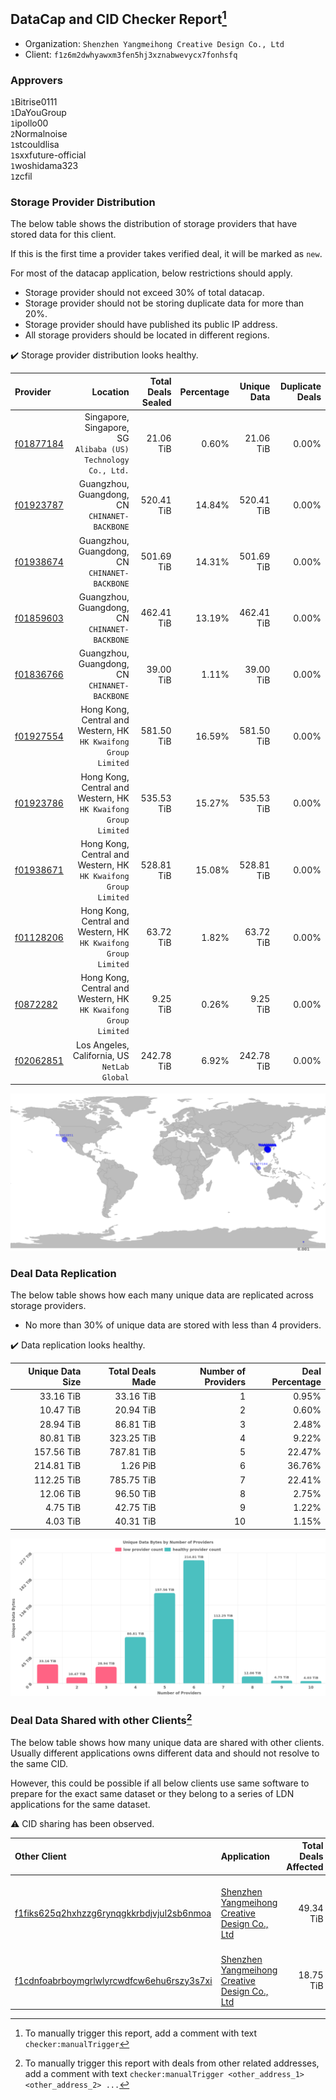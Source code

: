 ## DataCap and CID Checker Report[^1]
 - Organization: `Shenzhen Yangmeihong Creative Design Co., Ltd`
 - Client: `f1z6m2dwhyawxm3fen5hj3xznabwevycx7fonhsfq`
### Approvers
`1`Bitrise0111<br/>`1`DaYouGroup<br/>`1`ipollo00<br/>`2`Normalnoise<br/>`1`stcouldlisa<br/>`1`sxxfuture-official<br/>`1`woshidama323<br/>`1`zcfil

### Storage Provider Distribution
The below table shows the distribution of storage providers that have stored data for this client.

If this is the first time a provider takes verified deal, it will be marked as `new`.

For most of the datacap application, below restrictions should apply.
 - Storage provider should not exceed 30% of total datacap.
 - Storage provider should not be storing duplicate data for more than 20%.
 - Storage provider should have published its public IP address.
 - All storage providers should be located in different regions.

✔️ Storage provider distribution looks healthy.

| Provider                                              |                                                           Location | Total Deals Sealed | Percentage | Unique Data | Duplicate Deals |
| :---------------------------------------------------- | -----------------------------------------------------------------: | -----------------: | ---------: | ----------: | --------------: |
| [f01877184](https://filfox.info/en/address/f01877184) |   Singapore, Singapore, SG<br/>`Alibaba (US) Technology Co., Ltd.` |          21.06 TiB |      0.60% |   21.06 TiB |           0.00% |
| [f01923787](https://filfox.info/en/address/f01923787) |                   Guangzhou, Guangdong, CN<br/>`CHINANET-BACKBONE` |         520.41 TiB |     14.84% |  520.41 TiB |           0.00% |
| [f01938674](https://filfox.info/en/address/f01938674) |                   Guangzhou, Guangdong, CN<br/>`CHINANET-BACKBONE` |         501.69 TiB |     14.31% |  501.69 TiB |           0.00% |
| [f01859603](https://filfox.info/en/address/f01859603) |                   Guangzhou, Guangdong, CN<br/>`CHINANET-BACKBONE` |         462.41 TiB |     13.19% |  462.41 TiB |           0.00% |
| [f01836766](https://filfox.info/en/address/f01836766) |                   Guangzhou, Guangdong, CN<br/>`CHINANET-BACKBONE` |          39.00 TiB |      1.11% |   39.00 TiB |           0.00% |
| [f01927554](https://filfox.info/en/address/f01927554) | Hong Kong, Central and Western, HK<br/>`HK Kwaifong Group Limited` |         581.50 TiB |     16.59% |  581.50 TiB |           0.00% |
| [f01923786](https://filfox.info/en/address/f01923786) | Hong Kong, Central and Western, HK<br/>`HK Kwaifong Group Limited` |         535.53 TiB |     15.27% |  535.53 TiB |           0.00% |
| [f01938671](https://filfox.info/en/address/f01938671) | Hong Kong, Central and Western, HK<br/>`HK Kwaifong Group Limited` |         528.81 TiB |     15.08% |  528.81 TiB |           0.00% |
| [f01128206](https://filfox.info/en/address/f01128206) | Hong Kong, Central and Western, HK<br/>`HK Kwaifong Group Limited` |          63.72 TiB |      1.82% |   63.72 TiB |           0.00% |
| [f0872282](https://filfox.info/en/address/f0872282)   | Hong Kong, Central and Western, HK<br/>`HK Kwaifong Group Limited` |           9.25 TiB |      0.26% |    9.25 TiB |           0.00% |
| [f02062851](https://filfox.info/en/address/f02062851) |                    Los Angeles, California, US<br/>`NetLab Global` |         242.78 TiB |      6.92% |  242.78 TiB |           0.00% |

<img src="https://raw.githubusercontent.com/data-preservation-programs/filplus-checker-assets/main/filecoin-project/filecoin-plus-large-datasets/issues/1413/1686565427268.png"/>

### Deal Data Replication
The below table shows how each many unique data are replicated across storage providers.

- No more than 30% of unique data are stored with less than 4 providers.

✔️ Data replication looks healthy.

| Unique Data Size | Total Deals Made | Number of Providers | Deal Percentage |
| ---------------: | ---------------: | ------------------: | --------------: |
|        33.16 TiB |        33.16 TiB |                   1 |           0.95% |
|        10.47 TiB |        20.94 TiB |                   2 |           0.60% |
|        28.94 TiB |        86.81 TiB |                   3 |           2.48% |
|        80.81 TiB |       323.25 TiB |                   4 |           9.22% |
|       157.56 TiB |       787.81 TiB |                   5 |          22.47% |
|       214.81 TiB |         1.26 PiB |                   6 |          36.76% |
|       112.25 TiB |       785.75 TiB |                   7 |          22.41% |
|        12.06 TiB |        96.50 TiB |                   8 |           2.75% |
|         4.75 TiB |        42.75 TiB |                   9 |           1.22% |
|         4.03 TiB |        40.31 TiB |                  10 |           1.15% |

<img src="https://raw.githubusercontent.com/data-preservation-programs/filplus-checker-assets/main/filecoin-project/filecoin-plus-large-datasets/issues/1413/1686565427974.png"/>

### Deal Data Shared with other Clients[^3]
The below table shows how many unique data are shared with other clients.
Usually different applications owns different data and should not resolve to the same CID.

However, this could be possible if all below clients use same software to prepare for the exact same dataset or they belong to a series of LDN applications for the same dataset.

⚠️ CID sharing has been observed.

| Other Client                                                                                                          | Application                                                                                                                    | Total Deals Affected | Unique CIDs | Approvers                                                                                                         |
| :-------------------------------------------------------------------------------------------------------------------- | :----------------------------------------------------------------------------------------------------------------------------- | -------------------: | ----------: | :---------------------------------------------------------------------------------------------------------------- |
| [f1fiks625q2hxhzzg6rynqgkkrbdjvjul2sb6nmoa](https://filfox.info/en/address/f1fiks625q2hxhzzg6rynqgkkrbdjvjul2sb6nmoa) | [Shenzhen Yangmeihong Creative Design Co\., Ltd](https://github.com/filecoin-project/filecoin-plus-large-datasets/issues/1412) |            49.34 TiB |         300 | `2`bq1024<br/>`1`DaYouGroup<br/>`1`newwebgroup<br/>`1`nj-steve<br/>`2`Normalnoise<br/>`1`stcouldlisa<br/>`1`zcfil |
| [f1cdnfoabrboymgrlwlyrcwdfcw6ehu6rszy3s7xi](https://filfox.info/en/address/f1cdnfoabrboymgrlwlyrcwdfcw6ehu6rszy3s7xi) | [Shenzhen Yangmeihong Creative Design Co\., Ltd](https://github.com/filecoin-project/filecoin-plus-large-datasets/issues/1411) |            18.75 TiB |         300 | `1`Bitrise0111<br/>`1`cryptowhizzard<br/>`1`DaYouGroup<br/>`1`Normalnoise                                         |

[^1]: To manually trigger this report, add a comment with text `checker:manualTrigger`

[^2]: Deals from those addresses are combined into this report as they are specified with `checker:manualTrigger`

[^3]: To manually trigger this report with deals from other related addresses, add a comment with text `checker:manualTrigger <other_address_1> <other_address_2> ...`
